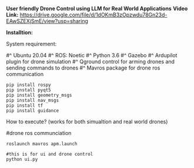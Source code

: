 **User friendly Drone Control using LLM for Real World Applications**
**Video Link:** https://drive.google.com/file/d/1dOKmB3zOpzwdu78Gn23d-EAwSZEXjSmE/view?usp=sharing

**Installtion:**

System requirement:

#^  Ubuntu 20.04
#^  ROS: Noetic
#^  Python 3.6
#^  Gazebo
#^  Ardupilot plugin for drone simulation
#^  Qground control for arming drones and sending commands to drones
#^  Mavros package for drone ros communication 

```
pip install rospy
pip install pyqt5
pip install geometry_msgs
pip install nav_msgs
pip install tf
pip install guidance
```



How to execute? (works for both simualtion and real world drones)

#drone ros communciation
```
roslaunch mavros apm.launch

#this is for ui and drone control
python ui.py 
